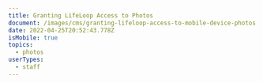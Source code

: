 ```yaml
---
title: Granting LifeLoop Access to Photos
document: /images/cms/granting-lifeloop-access-to-mobile-device-photos.pdf
date: 2022-04-25T20:52:43.778Z
isMobile: true
topics:
  - photos
userTypes:
  - staff
---
```

